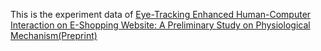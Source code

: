 This is the experiment data of [Eye-Tracking Enhanced Human-Computer Interaction on E-Shopping Website: A Preliminary Study on Physiological Mechanism(Preprint)](https://osf.io/s5mrf/)
